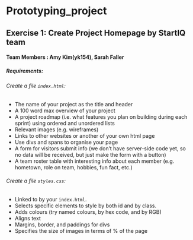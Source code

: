 # Prototyping_project
## Exercise 1: Create Project Homepage by StartIQ team
#### Team Members : Amy Kim(yk154), Sarah Faller

##### Requirements:
###### Create a file `index.html`:
- The name of your project as the title and header
- A 100 word max overview of your project
- A project roadmap (i.e. what features you plan on building during each sprint) using ordered and unordered lists
- Relevant images (e.g. wireframes)
- Links to other websites or another of your own html page
- Use divs and spans to organise your page
- A form for visitors submit info (we don’t have server-side code yet, so no data will be received, but just make the form with a button)
- A team roster table with interesting info about each member (e.g. hometown, role on team, hobbies, fun fact, etc.)
###### Create a file `styles.css`:
- Linked to by your `index.html`.
- Selects specific elements to style by both id and by class.
- Adds colours (try named colours, by hex code, and by RGB)
- Aligns text
- Margins, border, and paddings for divs
- Specifies the size of images in terms of % of the page


